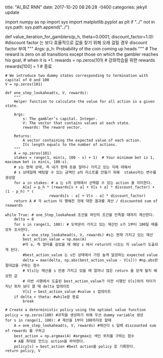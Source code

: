 title: "AI_BIZ RNN"
date: 2017-10-20 08:26:28 -0400
categories: jekyll update

import numpy as np
import sys
import matplotlib.pyplot as plt
if "../" not in sys.path:
  sys.path.append("../")

def value_iteration_for_gamblers(p_h, theta=0.0001, discount_factor=1.0):
    #discount factor 는 보다 효율적으로 값을 찾기 위해 오래 걸릴 경우 discount factor 부여 
    """
    Args:
        p_h: Probability of the coin coming up heads
    """
    # The reward is zero on all transitions except those on which the gambler reaches his goal,
    # when it is +1.
    rewards = np.zeros(101) # 강화학습을 위한 rewards
    rewards[100] = 1 # 종료 

    # We introduce two dummy states corresponding to termination with capital of 0 and 100
    V = np.zeros(101)

    def one_step_lookahead(s, V, rewards):
        """
        Helper function to calculate the value for all action in a given state.

        Args:
            s: The gambler’s capital. Integer.
            V: The vector that contains values at each state.
            rewards: The reward vector.

        Returns:
            A vector containing the expected value of each action.
            Its length equals to the number of actions.
        """
        A = np.zeros(101)
        stakes = range(1, min(s, 100 - s) + 1)  # Your minimum bet is 1, maximum bet is min(s, 100-s).
        # s는 현재 상태, 즉 내가 현재 돈을 얼마나 가지고 있는 지에 대해서 
        # s 상태일때 배팅할 수 있는 금액인 a의 리스트를 만들기 위해  stakes라는 변수를 생성함 
        for a in stakes: # a 는 s의 상태에서 선택할 수 있는 action 을 의미한다.   
            A[a] = p_h * (rewards[s + a] + V[s + a] * discount_factor) + (1 - p_h) * (
                        rewards[s - a] + V[s - a] * discount_factor)
        return A # 각 action 이 행해진 것에 대한 결과를 계산 / discounted sum of reawards 

    while True: # one_Step_lookahead 조건을 하단의 조건을 만족할 때까지 계산한다. 
        delta = 0
        for s in range(1, 100): # 도박꾼이 가지고 있는 재산인 s가 1부터 100일 때를 모두 조사한다. 
            A = one_step_lookahead(s, V, rewards) #s는 현재 가지고 있는 재산
            best_action_value = np.max(A) 
            #각 a, 즉 얼마를 걸었을 때 해당 s 에서 return이 나오는 지 value가 도출되게 된다. 
            #best_action_value 는 s인 상태에서 가장 높게 달성하는 expected value 
            delta = max(delta, np.abs(best_action_value - V[s])) #np.abs란 절대값을 구하는 함수 
            # V[s]는 재산을 s 만큼 가지고 있을 때 얼마나 많은 return 을 얻게 될지 예상한 값 
            # 이번 시행에서 도출된 best_action_value가 이전 시행인 V[s]와의 차이가 지난 회차 보다 클 때 delta 업데이트 
            V[s] = best_action_value #value s 업데이트 
        if delta < theta: #while문 종료 
            break

    # Create a deterministic policy using the optimal value function
    policy = np.zeros(100) #규칙을 생성하기 위해 우선 dummy variable 생성
    for s in range(1, 100): # 재산을 1부터 100까지로 할때 
        A = one_step_lookahead(s, V, rewards) #재산이 s 일때 discounted sum of rewards 를 구하고  
        best_action = np.argmax(A) #argmax는 색인 위치를 구하는 함수 
        # A를 최대로 만드는 action을 파악한다.  
        policy[s] = best_action #best action을 policy 로 기록한다.
    return policy, V
